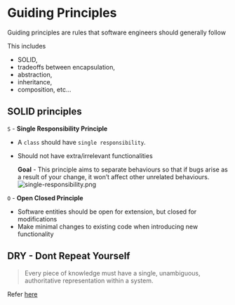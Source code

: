 # Guiding Principles

Guiding principles are rules that software engineers should generally follow

This includes 
- SOLID, 
- tradeoffs between encapsulation, 
- abstraction, 
- inheritance, 
- composition, etc...

## SOLID principles

```S``` - **Single Responsibility Principle**

- A ```class``` should have ```single responsibility```.
- Should not have extra/irrelevant functionalities

    **Goal** - This principle aims to separate behaviours so that if bugs arise as a result of your change, it won’t affect other unrelated behaviours.
![single-responsibility.png](../images/single-responsibility.png)

```O``` - **Open Closed Principle**

- Software entities should be open for extension, but closed for modifications
- Make minimal changes to existing code when introducing new functionality





## DRY - Dont Repeat Yourself
> Every piece of knowledge must have a single, unambiguous, authoritative representation within a system.

Refer [here](https://blog.algomaster.io/p/082450d8-0e7b-4447-a8dc-b7308e45f048)